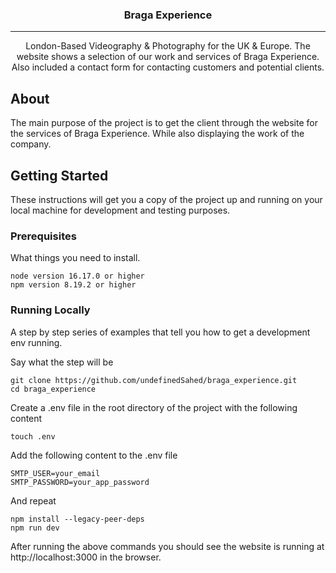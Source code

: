 <h3 align="center">Braga Experience</h3>

---

<p align="center"> 
London-Based Videography & Photography for the UK & Europe. The website shows a selection of our work and services of Braga Experience. Also included a contact form for contacting customers and potential clients.
    <br> 
</p>

## About <a name = "about"></a>

The main purpose of the project is to get the client through the website for the services of Braga Experience. While also displaying the work of the company.

## Getting Started <a name = "getting_started"></a>

These instructions will get you a copy of the project up and running on your local machine for development and testing purposes.

### Prerequisites

What things you need to install.

```
node version 16.17.0 or higher
npm version 8.19.2 or higher
```

### Running Locally

A step by step series of examples that tell you how to get a development env running.

Say what the step will be

```
git clone https://github.com/undefinedSahed/braga_experience.git
cd braga_experience
```

Create a .env file in the root directory of the project with the following content

```
touch .env
```

Add the following content to the .env file

```
SMTP_USER=your_email
SMTP_PASSWORD=your_app_password
```

And repeat

```
npm install --legacy-peer-deps
npm run dev
```

After running the above commands you should see the website is running at http://localhost:3000 in the browser.